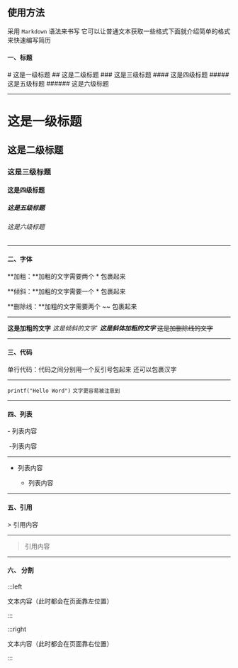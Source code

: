 ## 使用方法

采用 `Markdown` 语法来书写 它可以让普通文本获取一些格式下面就介绍简单的格式来快速编写简历

#### 一、标题

\# 这是一级标题
\## 这是二级标题
\### 这是三级标题
\#### 这是四级标题
\##### 这是五级标题
\###### 这是六级标题

------


# 这是一级标题
## 这是二级标题
### 这是三级标题
#### 这是四级标题
##### 这是五级标题
###### 这是六级标题

----



#### 二、字体

**加粗：**加粗的文字需要两个 * 包裹起来 

**倾斜：**加粗的文字需要一个 * 包裹起来 

**删除线：**加粗的文字需要两个 ~~ 包裹起来 

----

**这是加粗的文字**
*这是倾斜的文字*`
***这是斜体加粗的文字***
~~这是加删除线的文字~~

---

#### 三、代码

单行代码：代码之间分别用一个反引号包起来 还可以包裹汉字

---

`printf("Hello Word")`  `文字更容易被注意到`

---

#### 四、列表

\- 列表内容

​	\-列表内容

---

- 列表内容

   - 列表内容

---

#### 五、引用

\> 引用内容

---

> 引用内容

---

#### 六、 分割

:::left

文本内容（此时都会在页面靠左位置）

:::



:::right

文本内容（此时都会在页面靠右位置）

:::

